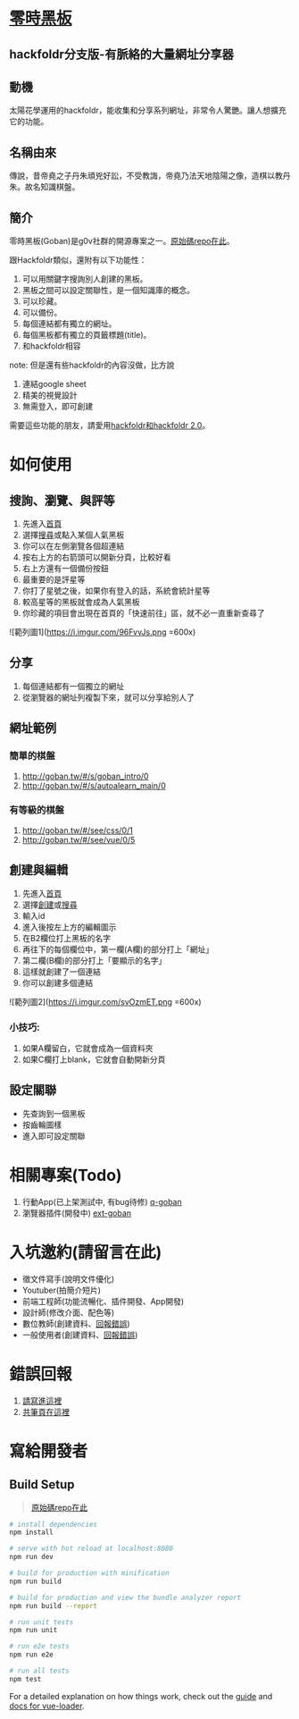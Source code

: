 # [零時黑板](http://goban.tw)

## hackfoldr分支版-有脈絡的大量網址分享器

## 動機
太陽花學運用的hackfoldr，能收集和分享系列網址，非常令人驚艷。讓人想擴充它的功能。

## 名稱由來
傳說，昔帝堯之子丹朱頑兇好訟，不受教誨，帝堯乃法天地陰陽之像，造棋以教丹朱。故名知識棋盤。

## 簡介

零時黑板(Goban)是g0v社群的開源專案之一。[原始碼repo在此](http://www.github.com/g0v/goban/)。

跟Hackfoldr類似，還附有以下功能性：
   
1. 可以用關鍵字搜詢別人創建的黑板。
2. 黑板之間可以設定關聯性，是一個知識庫的概念。
3. 可以珍藏。
4. 可以備份。
5. 每個連結都有獨立的網址。
6. 每個黑板都有獨立的頁籤標題(title)。
7. 和hackfoldr相容

note: 但是還有些hackfoldr的內容沒做，比方說
1. 連結google sheet
2. 精美的視覺設計
3. 無需登入，即可創建

需要這些功能的朋友，請愛用[hackfoldr](https://hackfoldr.org/about)[和hackfoldr 2.0](https://beta.hackfoldr.org/)。
 
# 如何使用

## 搜詢、瀏覽、與評等

1. 先進入[首頁](http://goban.tw)
2. 選擇[搜尋](http://goban.tw/#/list)或點入某個人氣黑板
3. 你可以在左側瀏覽各個超連結
4. 按右上方的右箭頭可以開新分頁，比較好看
5. 右上方還有一個備份按鈕
6. 最重要的是評星等
7. 你打了星號之後，如果你有登入的話，系統會統計星等
8. 較高星等的黑板就會成為人氣黑板
9. 你珍藏的項目會出現在首頁的「快速前往」區，就不必一直重新查尋了

![範列圖1](https://i.imgur.com/96FvvJs.png =600x)

## 分享

1. 每個連結都有一個獨立的網址
2. 從瀏覽器的網址列複製下來，就可以分享給別人了

## 網址範例

### 簡單的棋盤

1. http://goban.tw/#/s/goban_intro/0
2. http://goban.tw/#/s/autoalearn_main/0

### 有等級的棋盤

1. http://goban.tw/#/see/css/0/1
2. http://goban.tw/#/see/vue/0/5


## 創建與編輯

1. 先進入[首頁](http://goban.tw)
2. 選擇[創建](http://goban.tw/#/create)或[搜尋](http://goban.tw/#/list)
3. 輸入id
4. 進入後按左上方的編輯圖示
5. 在B2欄位打上黑板的名字
6. 再往下的每個欄位中，第一欄(A欄)的部分打上「網址」
7. 第二欄(B欄)的部分打上「要顯示的名字」
8. 這樣就創建了一個連結
9. 你可以創建多個連結

![範列圖2](https://i.imgur.com/svOzmET.png =600x)

### 小技巧:
1. 如果A欄留白，它就會成為一個資料夾
2. 如果C欄打上blank，它就會自動開新分頁

## 設定關聯

* 先查詢到一個黑板
* 按齒輪圖樣
* 進入即可設定關聯


# 相關專案(Todo)

1. 行動App(已上架測試中, 有bug待修) [q-goban](https://github.com/bestian/q-goban)
2. 瀏覽器插件(開發中) [ext-goban](https://github.com/bestian/ext-goban)

# 入坑邀約(請留言在此)


* 徵文件寫手(說明文件優化)
* Youtuber(拍簡介短片)
* 前端工程師(功能流暢化、插件開發、App開發)
* 設計師(修改介面、配色等)
* 數位教師(創建資料、[回報錯誤](https://github.com/g0v/goban/issues))
* 一般使用者(創建資料、[回報錯誤](https://github.com/g0v/goban/issues))


# 錯誤回報

1. [請寫進這裡](https://github.com/g0v/goban/issues)
2. [共筆頁在這裡](https://hackmd.io/3pvyN_W9TjSsuBok4w2XYA)

# 寫給開發者

## Build Setup

> [原始碼repo在此](http://www.github.com/g0v/goban/)

``` bash
# install dependencies
npm install

# serve with hot reload at localhost:8080
npm run dev

# build for production with minification
npm run build

# build for production and view the bundle analyzer report
npm run build --report

# run unit tests
npm run unit

# run e2e tests
npm run e2e

# run all tests
npm test
```

For a detailed explanation on how things work, check out the [guide](http://vuejs-templates.github.io/webpack/) and [docs for vue-loader](http://vuejs.github.io/vue-loader).
